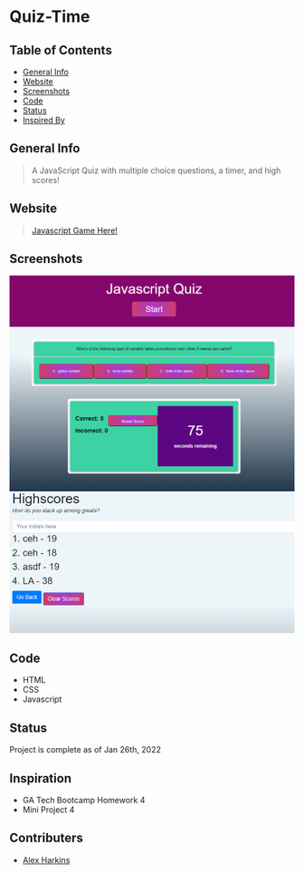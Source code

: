 # Quiz-Time
## Table of Contents
- [General Info](#general-info)
- [Website](#website)
- [Screenshots](#screenshots)
- [Code](#code)
- [Status](#status)
- [Inspired By](#inspiration)


## General Info
>A JavaScript Quiz with multiple choice questions, a timer, and high scores!

## Website 
> [Javascript Game Here!](https://laurenagra.github.io/Quiz-Time/)

## Screenshots
![This is an image](./java-quiz.png)
![Highscore page!](./quiz-highscore.png)


## Code
- HTML
- CSS
- Javascript

## Status
Project is complete as of Jan 26th, 2022

## Inspiration
- GA Tech Bootcamp Homework 4
- Mini Project 4

## Contributers 
- [Alex Harkins](https://github.com/amachkel)